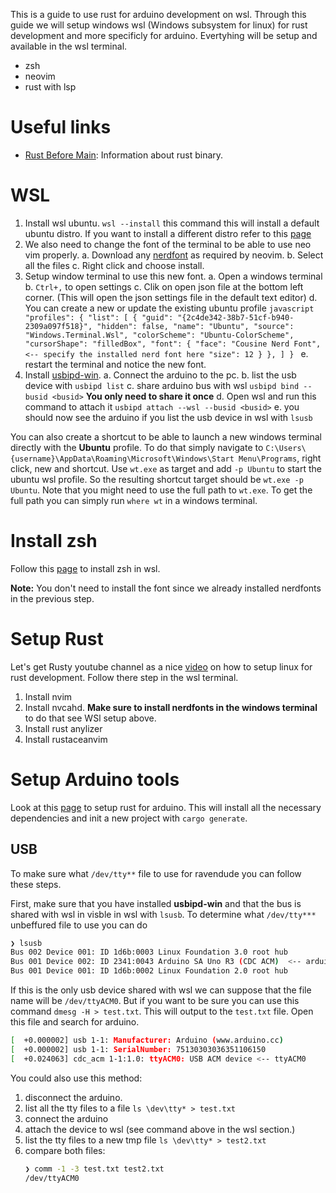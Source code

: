This is a guide to use rust for arduino development on wsl.  Through this guide we will setup windows wsl (Windows subsystem for linux) for rust development and more specificly for arduino.  Evertyhing will be setup and available in the wsl terminal.

* zsh
* neovim
* rust with lsp


# Useful links

* [Rust Before Main](https://youtu.be/q8irLfXwaFM):  Information about rust binary. 


# WSL

1. Install wsl ubuntu.  `wsl --install` this command this will install a default ubuntu distro.  If you want to install a different distro refer to this [page](https://learn.microsoft.com/en-us/windows/wsl/install) 
2. We also need to change the font of the terminal to be able to use neo vim properly.
    a. Download any [nerdfont](https://www.nerdfonts.com) as required by neovim.
    b. Select all the files
    c. Right click and choose install.
3. Setup window terminal to use this new font.
    a. Open a windows terminal
    b. `Ctrl+,` to open settings
    c. Clik on open json file at the bottom left corner. (This will open the json settings file in the default text editor)
    d. You can create a new or update the existing ubuntu profile
        ```javascript
            "profiles":
            {
                "list": [
                    {
                        "guid": "{2c4de342-38b7-51cf-b940-2309a097f518}",
                        "hidden": false,
                        "name": "Ubuntu",
                        "source": "Windows.Terminal.Wsl",
                        "colorScheme": "Ubuntu-ColorScheme",  
                        "cursorShape": "filledBox",
                        "font": {
                            "face": "Cousine Nerd Font",  <-- specify the installed nerd font here
                            "size": 12
                        }
                    },
                ]
            }
        ```
    e. restart the terminal and notice the new font.
4. Install [usbipd-win](https://learn.microsoft.com/en-us/windows/wsl/connect-usb).
    a. Connect the arduino to the pc.
    b. list the usb device with `usbipd list`
    c. share arduino bus with wsl `usbipd bind --busid <busid>`  **You only need to share it once**
    d. Open wsl and run this command to attach it `usbipd attach --wsl --busid <busid>`
    e. you should now see the arduino if you list the usb device in wsl with `lsusb`

You can also create a shortcut to be able to launch a new windows terminal directly with the **Ubuntu** profile. To do that simply navigate to `C:\Users\{username}\AppData\Roaming\Microsoft\Windows\Start Menu\Programs`, right click, new and shortcut. Use `wt.exe` as target and add `-p Ubuntu` to start the ubuntu wsl profile.  So the resulting shortcut target should be `wt.exe -p Ubuntu`.  Note that you might need to use the full path to `wt.exe`.  To get the full path you can simply run `where wt` in a windows terminal.

# Install zsh

Follow this [page](https://dev.to/equiman/zsh-on-windows-with-wsl-1jck) to install zsh in wsl.  

**Note:** You don't need to install the font since we already installed nerdfonts in the previous step.


# Setup Rust

Let's get Rusty youtube channel as a nice [video](https://youtu.be/E2mKJ73M9pg) on how to setup linux for rust development.  Follow there step in the wsl terminal.


1. Install nvim
2. Install nvcahd. **Make sure to install nerdfonts in the windows terminal** to do that see WSl setup above.
3. Install rust anylizer
4. Install rustaceanvim


# Setup Arduino tools

Look at this [page](https://blog.logrocket.com/complete-guide-running-rust-arduino/) to setup rust for arduino.  This will install all the necessary dependencies and init a new project with `cargo generate`.

## USB

To make sure what `/dev/tty**` file to use for ravendude you can follow these steps.

First, make sure that you have installed **usbipd-win** and that the bus is shared with wsl in visble in wsl with `lsusb`.  To determine what `/dev/tty***` unbeffured file to use you can do 

```bash
❯ lsusb
Bus 002 Device 001: ID 1d6b:0003 Linux Foundation 3.0 root hub
Bus 001 Device 002: ID 2341:0043 Arduino SA Uno R3 (CDC ACM)  <-- arduino device.  this is a acm so looking for ttyACM* file
Bus 001 Device 001: ID 1d6b:0002 Linux Foundation 2.0 root hub
```

If this is the only usb device shared with wsl we can suppose that the file name will be `/dev/ttyACM0`.   But if you want to be sure you can use this command `dmesg -H > test.txt`.  This will output to the `test.txt` file.  Open this file and search for arduino.

```bash
[  +0.000002] usb 1-1: Manufacturer: Arduino (www.arduino.cc)
[  +0.000002] usb 1-1: SerialNumber: 75130303036351106150
[  +0.024063] cdc_acm 1-1:1.0: ttyACM0: USB ACM device <-- ttyACM0
```

You could also use this method:
1. disconnect the arduino.
2. list all the tty files to a file `ls \dev\tty* > test.txt`
3. connect the arduino 
4. attach the device to wsl (see command above in the wsl section.)
5. list the tty files to a new tmp file `ls \dev\tty* > test2.txt`
6. compare both files:
    ```bash
    ❯ comm -1 -3 test.txt test2.txt
    /dev/ttyACM0
    ```

